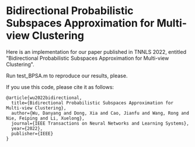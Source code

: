 # Bidirectional Probabilistic Subspaces Approximation for Multi-view Clustering

Here is an implementation for our paper published in TNNLS 2022, entitled "Bidirectional Probabilistic Subspaces Approximation for Multi-view Clustering".

Run test_BPSA.m to reproduce our results, please.

If you use this code, please cite it as follows:

```
@article{wu2022bidirectional,
  title={Bidirectional Probabilistic Subspaces Approximation for Multi-view Clustering},
  author={Wu, Danyang and Dong, Xia and Cao, Jianfu and Wang, Rong and Nie, Feiping and Li, Xuelong},
  journal={IEEE Transactions on Neural Networks and Learning Systems},
  year={2022},
  publisher={IEEE}
}
